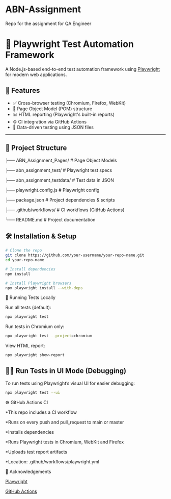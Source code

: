 # ABN-Assignment
Repo for the assignment for QA Engineer

# 📘 Playwright Test Automation Framework

A Node.js-based end-to-end test automation framework using [Playwright](https://playwright.dev/) for modern web applications.

## 🚀 Features

- ✅ Cross-browser testing (Chromium, Firefox, WebKit)
- 🧪 Page Object Model (POM) structure
- 📊 HTML reporting (Playwright's built-in reports)
- ⚙️ CI integration via GitHub Actions
- 📁 Data-driven testing using JSON files

---

## 📂 Project Structure

├── ABN_Assignment_Pages/ # Page Object Models

├── abn_assignment_test/ # Playwright test specs

├── abn_assignment_testdata/ # Test data in JSON

├── playwright.config.js # Playwright config

├── package.json # Project dependencies & scripts

├── .github/workflows/ # CI workflows (GitHub Actions)

└── README.md               # Project documentation

## 🛠️ Installation & Setup

```bash
# Clone the repo
git clone https://github.com/your-username/your-repo-name.git
cd your-repo-name

# Install dependencies
npm install

# Install Playwright browsers
npx playwright install --with-deps
```

🧪 Running Tests Locally 

Run all tests (default):
```bash
npx playwright test
```
Run tests in Chromium only:
```bash
npx playwright test --project=chromium
```
View HTML report:
```bash
npx playwright show-report
```


## 🧑‍💻 Run Tests in UI Mode (Debugging)

To run tests using Playwright’s visual UI for easier debugging:

```bash
npx playwright test --ui
``` 


⚙️ GitHub Actions CI

  *This repo includes a CI workflow
  
  *Runs on every push and pull_request to main or master
  
  *Installs dependencies
  
  *Runs Playwright tests in Chromium, WebKit and Firefox
  
  *Uploads test report artifacts
  
  *Location: .github/workflows/playwright.yml

🙌 Acknowledgements

[Playwright](https://playwright.dev/)

[GitHub Actions](https://docs.github.com/en/actions)



